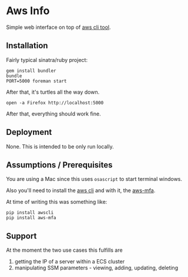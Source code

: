 # Aws Info

Simple web interface on top of [aws cli tool](https://aws.amazon.com/cli/).

## Installation

Fairly typical sinatra/ruby project:

    gem install bundler
    bundle
    PORT=5000 foreman start

After that, it's turtles all the way down.

    open -a Firefox http://localhost:5000

After that, everything should work fine.

## Deployment

None. This is intended to be only run locally.

## Assumptions / Prerequisites

You are using a Mac since this uses ```osascript``` to start terminal
windows.

Also you'll need to install the [aws cli](https://aws.amazon.com/cli/) and
with it, the [aws-mfa](https://pypi.org/project/aws-mfa/).

At  time of writing this was something like:

    pip install awscli
    pip install aws-mfa

## Support

At the moment the two use cases this fulfills are

1. getting the IP of a server within a ECS cluster
2. manipulating SSM parameters - viewing, adding, updating, deleting
